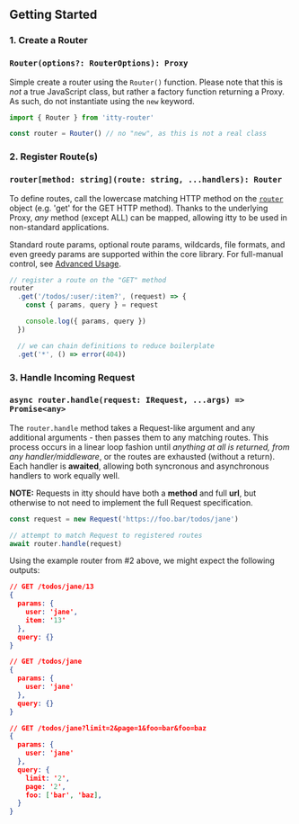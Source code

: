 ## Getting Started

### 1. Create a Router
### `Router(options?: RouterOptions): Proxy`

Simple create a router using the `Router()` function.  Please note that this is *not* a true JavaScript class, but rather a factory function returning a Proxy. As such, do not instantiate using the `new` keyword.
```js
import { Router } from 'itty-router'

const router = Router() // no "new", as this is not a real class
```

### 2. Register Route(s)
### `router[method: string](route: string, ...handlers): Router`

To define routes, call the lowercase matching HTTP method on the [`router`](./api#Router) object (e.g. 'get' for the GET HTTP method).  Thanks to the underlying Proxy, *any* method (except ALL) can be mapped, allowing itty to be used in non-standard applications.

Standard route params, optional route params, wildcards, file formats, and even greedy params are supported within the core library.  For full-manual control, see [Advanced Usage](/itty-router/custom-regex).

```js
// register a route on the "GET" method
router
  .get('/todos/:user/:item?', (request) => {
    const { params, query } = request

    console.log({ params, query })
  })

  // we can chain definitions to reduce boilerplate
  .get('*', () => error(404))
```

### 3. Handle Incoming Request
### `async router.handle(request: IRequest, ...args) => Promise<any>`
The `router.handle` method takes a Request-like argument and any additional arguments - then passes them to any matching routes.  This process occurs in a linear loop fashion until *anything at all is returned, from any handler/middleware*, or the routes are exhausted (without a return).  Each handler is **awaited**, allowing both syncronous and asynchronous handlers to work equally well.

**NOTE:** Requests in itty should have both a **method** and full **url**, but otherwise to not need to implement the full Request specification.

```js
const request = new Request('https://foo.bar/todos/jane')

// attempt to match Request to registered routes
await router.handle(request)
```

Using the example router from #2 above, we might expect the following outputs:
```json
// GET /todos/jane/13
{
  params: {
    user: 'jane',
    item: '13'
  },
  query: {}
}

// GET /todos/jane
{
  params: {
    user: 'jane'
  },
  query: {}
}

// GET /todos/jane?limit=2&page=1&foo=bar&foo=baz
{
  params: {
    user: 'jane'
  },
  query: {
    limit: '2',
    page: '2',
    foo: ['bar', 'baz],
  }
}
```
